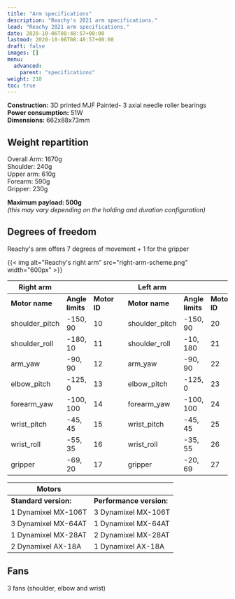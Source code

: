 ```yaml
---
title: "Arm specifications"
description: "Reachy's 2021 arm specifications."
lead: "Reachy 2021 arm specifications."
date: 2020-10-06T08:48:57+00:00
lastmod: 2020-10-06T08:48:57+00:00
draft: false
images: []
menu:
  advanced:
    parent: "specifications"
weight: 210
toc: true
---
```


**Construction:** 3D printed MJF Painted- 3 axial needle roller bearings  
**Power consumption:** 51W  
**Dimensions:** 662x88x73mm  

## Weight repartition 
Overall Arm: 1670g  
Shoulder: 240g  
Upper arm: 610g  
Forearm: 590g  
Gripper: 230g  

**Maximum payload: 500g**   
*(this may vary depending on the holding and duration configuration)*

## Degrees of freedom
Reachy's arm offers 7 degrees of movement + 1 for the gripper

{{< img alt="Reachy's right arm" src="right-arm-scheme.png" width="600px" >}}

|Right arm|   |   |   |Left arm|   |   |
|-------|-------------|----------|-------|-------|-------------|----------|
| **Motor name** | **Angle limits** | **Motor ID** |   | **Motor name** | **Angle limits** | **Motor ID** |
|shoulder_pitch|-150, 90|10| |shoulder_pitch|-150, 90|20|
|shoulder_roll|-180, 10|11| |shoulder_roll|-10, 180|21|
|arm_yaw|-90, 90|12| |arm_yaw|-90, 90|22|
|elbow_pitch|-125, 0|13| |elbow_pitch|-125, 0|23|
|forearm_yaw|-100, 100|14| |forearm_yaw|-100, 100|24|
|wrist_pitch|-45, 45|15| |wrist_pitch|-45, 45|25|
|wrist_roll|-55, 35|16| |wrist_roll|-35, 55|26|
|gripper|-69, 20|17| |gripper|-20, 69|27|

| Motors||
|---------|--------|
| **Standard version:** | **Performance version:** |
|1 Dynamixel MX-106T|3 Dynamixel MX-106T|
|3 Dynamixel MX-64AT|1 Dynamixel MX-64AT|
|1 Dynamixel MX-28AT|2 Dynamixel MX-28AT|
|2 Dynamixel AX-18A|1 Dynamixel AX-18A|


## Fans  
3 fans (shoulder, elbow and wrist)
